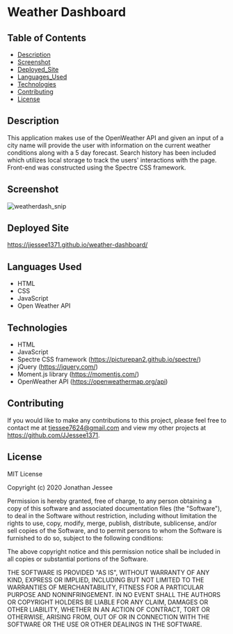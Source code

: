 # Weather Dashboard

## Table of Contents
* [Description](#Description)
* [Screenshot](#Screenshot)
* [Deployed_Site](#Deployed_Site)
* [Languages_Used](#Langauges_Used)
* [Technologies](#Technologies)
* [Contributing](#Contributing)
* [License](#License)

## Description
This application makes use of the OpenWeather API and given an input of a city name 
will provide the user with information on the current weather conditions along with a 5 day 
forecast. Search history has been included which utilizes local storage to track
the users' interactions with the page. Front-end was constructed using the Spectre CSS
framework. 

## Screenshot
![weatherdash_snip](https://user-images.githubusercontent.com/66571617/105427215-e0264e80-5c09-11eb-8f04-2162ea12b9ea.PNG)

## Deployed Site
https://jjessee1371.github.io/weather-dashboard/

## Languages Used
* HTML 
* CSS
* JavaScript
* Open Weather API

## Technologies 
* HTML
* JavaScript
* Spectre CSS framework (https://picturepan2.github.io/spectre/)
* jQuery (https://jquery.com/) 
* Moment.js library (https://momentjs.com/)
* OpenWeather API (https://openweathermap.org/api)

## Contributing
If you would like to make any contributions to this project, please feel free to contact
me at tjessee7624@gmail.com and view my other projects at https://github.com/JJessee1371.

## License
MIT License

Copyright (c) 2020 Jonathan Jessee

Permission is hereby granted, free of charge, to any person obtaining a copy
of this software and associated documentation files (the "Software"), to deal
in the Software without restriction, including without limitation the rights
to use, copy, modify, merge, publish, distribute, sublicense, and/or sell
copies of the Software, and to permit persons to whom the Software is
furnished to do so, subject to the following conditions:

The above copyright notice and this permission notice shall be included in all
copies or substantial portions of the Software.

THE SOFTWARE IS PROVIDED "AS IS", WITHOUT WARRANTY OF ANY KIND, EXPRESS OR
IMPLIED, INCLUDING BUT NOT LIMITED TO THE WARRANTIES OF MERCHANTABILITY,
FITNESS FOR A PARTICULAR PURPOSE AND NONINFRINGEMENT. IN NO EVENT SHALL THE
AUTHORS OR COPYRIGHT HOLDERS BE LIABLE FOR ANY CLAIM, DAMAGES OR OTHER
LIABILITY, WHETHER IN AN ACTION OF CONTRACT, TORT OR OTHERWISE, ARISING FROM,
OUT OF OR IN CONNECTION WITH THE SOFTWARE OR THE USE OR OTHER DEALINGS IN THE
SOFTWARE.